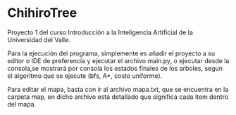 # ChihiroTree
Proyecto 1 del curso Introducción a la Inteligencia Artificial de la Universidad del Valle.

Para la ejecución del programa, simplemente es añadir el proyecto a su editor o IDE de preferencia y ejecutar el archivo main.py,
o ejecutar desde la consola,se mostrará por consola los estados finales de los arboles, segun el algoritmo que se ejecute (bfs, A*, costo uniforme).

Para editar el mapa, basta con ir al archivo mapa.txt, que se encuentra en la carpeta map, en dicho archivo está detallado
que significa cada item dentro del mapa.
